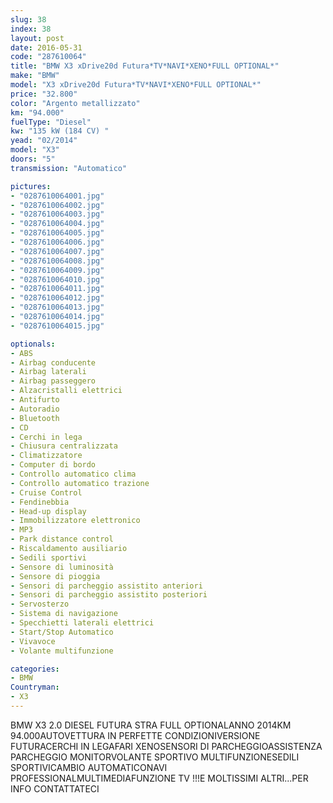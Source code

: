 ```yaml
---
slug: 38
index: 38
layout: post
date: 2016-05-31
code: "287610064"
title: "BMW X3 xDrive20d Futura*TV*NAVI*XENO*FULL OPTIONAL*"
make: "BMW"
model: "X3 xDrive20d Futura*TV*NAVI*XENO*FULL OPTIONAL*"
price: "32.800"
color: "Argento metallizzato"
km: "94.000"
fuelType: "Diesel"
kw: "135 kW (184 CV) "
yead: "02/2014"
model: "X3"
doors: "5"
transmission: "Automatico"

pictures:
- "0287610064001.jpg"
- "0287610064002.jpg"
- "0287610064003.jpg"
- "0287610064004.jpg"
- "0287610064005.jpg"
- "0287610064006.jpg"
- "0287610064007.jpg"
- "0287610064008.jpg"
- "0287610064009.jpg"
- "0287610064010.jpg"
- "0287610064011.jpg"
- "0287610064012.jpg"
- "0287610064013.jpg"
- "0287610064014.jpg"
- "0287610064015.jpg"

optionals:
- ABS
- Airbag conducente
- Airbag laterali
- Airbag passeggero
- Alzacristalli elettrici
- Antifurto
- Autoradio
- Bluetooth
- CD
- Cerchi in lega
- Chiusura centralizzata
- Climatizzatore
- Computer di bordo
- Controllo automatico clima
- Controllo automatico trazione
- Cruise Control
- Fendinebbia
- Head-up display
- Immobilizzatore elettronico
- MP3
- Park distance control
- Riscaldamento ausiliario
- Sedili sportivi
- Sensore di luminosità
- Sensore di pioggia
- Sensori di parcheggio assistito anteriori
- Sensori di parcheggio assistito posteriori
- Servosterzo
- Sistema di navigazione
- Specchietti laterali elettrici
- Start/Stop Automatico
- Vivavoce
- Volante multifunzione

categories:
- BMW
Countryman:
- X3
---
```

BMW X3 2.0 DIESEL FUTURA STRA FULL OPTIONALANNO 2014KM 94.000AUTOVETTURA IN PERFETTE CONDIZIONIVERSIONE FUTURACERCHI IN LEGAFARI XENOSENSORI DI PARCHEGGIOASSISTENZA PARCHEGGIO MONITORVOLANTE SPORTIVO MULTIFUNZIONESEDILI SPORTIVICAMBIO AUTOMATICONAVI PROFESSIONALMULTIMEDIAFUNZIONE TV !!!E MOLTISSIMI ALTRI...PER INFO CONTATTATECI
